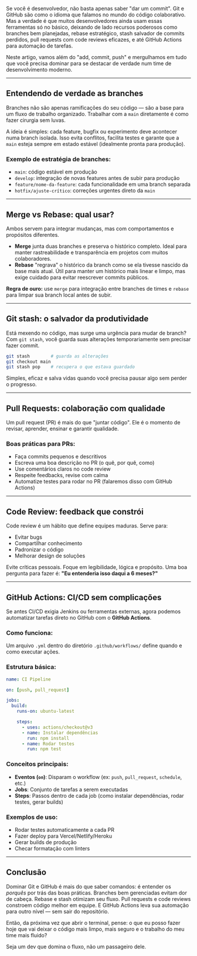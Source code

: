 Se você é desenvolvedor, não basta apenas saber "dar um commit". Git e GitHub são como o idioma que falamos no mundo do código colaborativo. Mas a verdade é que muitos desenvolvedores ainda usam essas ferramentas só no básico, deixando de lado recursos poderosos como branches bem planejadas, rebase estratégico, stash salvador de commits perdidos, pull requests com code reviews eficazes, e até GitHub Actions para automação de tarefas.

Neste artigo, vamos além do "add, commit, push" e mergulhamos em tudo que você precisa dominar para se destacar de verdade num time de desenvolvimento moderno.

---

## Entendendo de verdade as branches

Branches não são apenas ramificações do seu código — são a base para um fluxo de trabalho organizado. Trabalhar com a `main` diretamente é como fazer cirurgia sem luvas.

A ideia é simples: cada feature, bugfix ou experimento deve acontecer numa branch isolada. Isso evita conflitos, facilita testes e garante que a `main` esteja sempre em estado estável (idealmente pronta para produção).

### Exemplo de estratégia de branches:
- `main`: código estável em produção
- `develop`: integração de novas features antes de subir para produção
- `feature/nome-da-feature`: cada funcionalidade em uma branch separada
- `hotfix/ajuste-crítico`: correções urgentes direto da `main`

---

## Merge vs Rebase: qual usar?

Ambos servem para integrar mudanças, mas com comportamentos e propósitos diferentes.

- **Merge** junta duas branches e preserva o histórico completo. Ideal para manter rastreabilidade e transparência em projetos com muitos colaboradores.
- **Rebase** "regrava" o histórico da branch como se ela tivesse nascido da base mais atual. Útil para manter um histórico mais linear e limpo, mas exige cuidado para evitar reescrever commits públicos.

**Regra de ouro:** use `merge` para integração entre branches de times e `rebase` para limpar sua branch local antes de subir.

---

## Git stash: o salvador da produtividade

Está mexendo no código, mas surge uma urgência para mudar de branch? Com `git stash`, você guarda suas alterações temporariamente sem precisar fazer commit.

```bash
git stash        # guarda as alterações
git checkout main
git stash pop    # recupera o que estava guardado
```

Simples, eficaz e salva vidas quando você precisa pausar algo sem perder o progresso.

---

## Pull Requests: colaboração com qualidade

Um pull request (PR) é mais do que "juntar código". Ele é o momento de revisar, aprender, ensinar e garantir qualidade.

### Boas práticas para PRs:
- Faça commits pequenos e descritivos
- Escreva uma boa descrição no PR (o quê, por quê, como)
- Use comentários claros no code review
- Respeite feedbacks, revise com calma
- Automatize testes para rodar no PR (falaremos disso com GitHub Actions)

---

## Code Review: feedback que constrói

Code review é um hábito que define equipes maduras. Serve para:
- Evitar bugs
- Compartilhar conhecimento
- Padronizar o código
- Melhorar design de soluções

Evite críticas pessoais. Foque em legibilidade, lógica e propósito. Uma boa pergunta para fazer é: **"Eu entenderia isso daqui a 6 meses?"**

---

## GitHub Actions: CI/CD sem complicações

Se antes CI/CD exigia Jenkins ou ferramentas externas, agora podemos automatizar tarefas direto no GitHub com o **GitHub Actions**.

### Como funciona:
Um arquivo `.yml` dentro do diretório `.github/workflows/` define quando e como executar ações.

### Estrutura básica:
```yaml
name: CI Pipeline

on: [push, pull_request]

jobs:
  build:
    runs-on: ubuntu-latest

    steps:
      - uses: actions/checkout@v3
      - name: Instalar dependências
        run: npm install
      - name: Rodar testes
        run: npm test
```

### Conceitos principais:
- **Eventos (`on`)**: Disparam o workflow (ex: `push`, `pull_request`, `schedule`, etc.)
- **Jobs**: Conjunto de tarefas a serem executadas
- **Steps**: Passos dentro de cada job (como instalar dependências, rodar testes, gerar builds)

### Exemplos de uso:
- Rodar testes automaticamente a cada PR
- Fazer deploy para Vercel/Netlify/Heroku
- Gerar builds de produção
- Checar formatação com linters

---

## Conclusão

Dominar Git e GitHub é mais do que saber comandos: é entender os *porquês* por trás das boas práticas. Branches bem gerenciadas evitam dor de cabeça. Rebase e stash otimizam seu fluxo. Pull requests e code reviews constroem código melhor em equipe. E GitHub Actions leva sua automação para outro nível — sem sair do repositório.

Então, da próxima vez que abrir o terminal, pense: o que eu posso fazer hoje que vai deixar o código mais limpo, mais seguro e o trabalho do meu time mais fluido?

Seja um dev que domina o fluxo, não um passageiro dele.